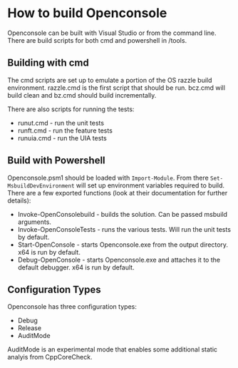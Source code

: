 
# How to build Openconsole

Openconsole can be built with Visual Studio or from the command line. There are build scripts for both cmd and powershell in /tools.

## Building with cmd

The cmd scripts are set up to emulate a portion of the OS razzle build environment. razzle.cmd is the first script that should be run. bcz.cmd will build clean and bz.cmd should build incrementally.

There are also scripts for running the tests:
- runut.cmd - run the unit tests
- runft.cmd - run the feature tests
- runuia.cmd - run the UIA tests

## Build with Powershell

Openconsole.psm1 should be loaded with `Import-Module`. From there `Set-MsbuildDevEnvironment` will set up environment variables required to build. There are a few exported functions (look at their documentation for further details):

- Invoke-OpenConsolebuild - builds the solution. Can be passed msbuild arguments.
- Invoke-OpenConsoleTests - runs the various tests. Will run the unit tests by default.
- Start-OpenConsole - starts Openconsole.exe from the output directory. x64 is run by default.
- Debug-OpenConsole - starts Openconsole.exe and attaches it to the default debugger. x64 is run by default.

## Configuration Types

Openconsole has three configuration types:

- Debug
- Release
- AuditMode

AuditMode is an experimental mode that enables some additional static analyis from CppCoreCheck.
